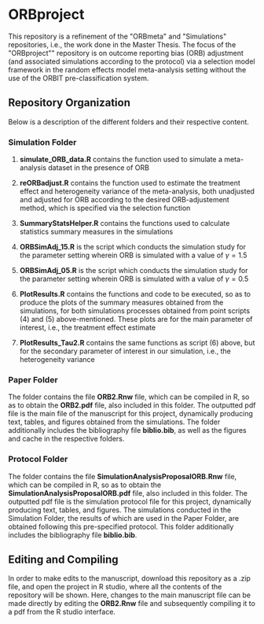 # ORBproject
This repository is a refinement of the "ORBmeta" and "Simulations" repositories, i.e., the work done in the Master Thesis. The focus of the "ORBproject"" repository is on outcome reporting bias (ORB) adjustment (and associated simulations according to the protocol) via a selection model framework in the random effects model meta-analysis setting without the use of the ORBIT pre-classification system.

## Repository Organization

Below is a description of the different folders and their respective content.

### Simulation Folder

1. $\textbf{simulate_ORB_data.R}$ contains the function used to simulate a meta-analysis dataset in the presence of ORB

2. $\textbf{reORBadjust.R}$ contains the function used to estimate the treatment effect and heterogeneity variance of the meta-analysis, both unadjusted and adjusted for ORB according to the desired ORB-adjustement method, which is specified via the selection function

3. $\textbf{SummaryStatsHelper.R}$ contains the functions used to calculate statistics summary measures in the simulations

4. $\textbf{ORBSimAdj_15.R}$ is the script which conducts the simulation study for the parameter setting wherein ORB is simulated with a value of $\gamma=1.5$

5. $\textbf{ORBSimAdj_05.R}$ is the script which conducts the simulation study for the parameter setting wherein ORB is simulated with a value of $\gamma=0.5$

6. $\textbf{PlotResults.R}$ contains the functions and code to be executed, so as to produce the plots of the summary measures obtained from the simulations, for both simulations processes obtained from point scripts (4) and (5) above-mentioned. These plots are for the main parameter of interest, i.e., the treatment effect estimate

7. $\textbf{PlotResults_Tau2.R}$ contains the same functions as script (6) above, but for the secondary parameter of interest in our simulation, i.e., the heterogeneity variance

### Paper Folder

The folder contains the file $\textbf{ORB2.Rnw}$ file, which can be compiled in R, so as to obtain the $\textbf{ORB2.pdf}$ file, also included in this folder. The outputted pdf file is the main file of the manuscript for this project, dynamically producing text, tables, and figures obtained from the simulations. The folder additionally includes the bibliography file $\textbf{biblio.bib}$, as well as the figures and cache in the respective folders.

### Protocol Folder

The folder contains the file $\textbf{SimulationAnalysisProposalORB.Rnw}$ file, which can be compiled in R, so as to obtain the $\textbf{SimulationAnalysisProposalORB.pdf}$ file, also included in this folder. The outputted pdf file is the simulation protocol file for this project, dynamically producing text, tables, and figures. The simulations conducted in the Simulation Folder, the results of which are used in the Paper Folder, are obtained following this pre-specified protocol. This folder additionally includes the bibliography file $\textbf{biblio.bib}$.

## Editing and Compiling

In order to make edits to the manuscript, download this repository as a .zip file, and open the project in R studio, where all the contents of the repository will be shown. Here, changes to  the main manuscript file can be made directly by editing the $\textbf{ORB2.Rnw}$ file and subsequently compiling it to a pdf from the R studio interface.


